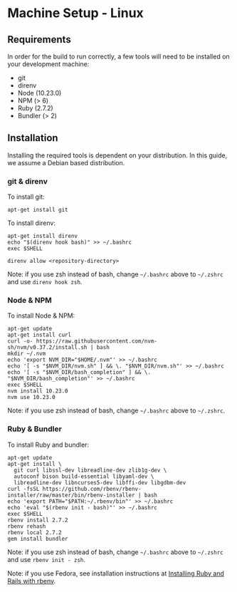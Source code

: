 # Machine Setup - Linux

## Requirements

In order for the build to run correctly, a few tools will need to be installed
on your development machine:

* git
* direnv
* Node (10.23.0)
* NPM (> 6)
* Ruby (2.7.2)
* Bundler (> 2)

## Installation

Installing the required tools is dependent on your distribution. In this guide,
we assume a Debian based distribution.

### git & direnv

To install git:

```shell script
apt-get install git
```

To install direnv:

```shell script
apt-get install direnv
echo "$(direnv hook bash)" >> ~/.bashrc
exec $SHELL

direnv allow <repository-directory>
```

Note: if you use zsh instead of bash, change `~/.bashrc` above to `~/.zshrc`
and use `direnv hook zsh`.

### Node & NPM

To install Node & NPM:

```shell script
apt-get update
apt-get install curl
curl -o- https://raw.githubusercontent.com/nvm-sh/nvm/v0.37.2/install.sh | bash
mkdir ~/.nvm
echo 'export NVM_DIR="$HOME/.nvm"' >> ~/.bashrc
echo '[ -s "$NVM_DIR/nvm.sh" ] && \. "$NVM_DIR/nvm.sh"' >> ~/.bashrc
echo '[ -s "$NVM_DIR/bash_completion" ] && \. "$NVM_DIR/bash_completion"' >> ~/.bashrc
exec $SHELL
nvm install 10.23.0
nvm use 10.23.0
```

Note: if you use zsh instead of bash, change `~/.bashrc` above to `~/.zshrc`. 

### Ruby & Bundler

To install Ruby and bundler:

```shell script
apt-get update
apt-get install \
  git curl libssl-dev libreadline-dev zlib1g-dev \
  autoconf bison build-essential libyaml-dev \
  libreadline-dev libncurses5-dev libffi-dev libgdbm-dev
curl -fsSL https://github.com/rbenv/rbenv-installer/raw/master/bin/rbenv-installer | bash
echo 'export PATH="$PATH:~/.rbenv/bin"' >> ~/.bashrc
echo 'eval "$(rbenv init - bash)"' >> ~/.bashrc
exec $SHELL
rbenv install 2.7.2
rbenv rehash
rbenv local 2.7.2
gem install bundler
```

Note: if you use zsh instead of bash, change `~/.bashrc` above to `~/.zshrc`
and use `rbenv init - zsh`.

Note: if you use Fedora, see installation instructions at 
[Installing Ruby and Rails with rbenv](https://developer.fedoraproject.org/start/sw/web-app/rails.html).
